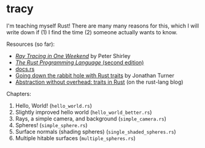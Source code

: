 # tracy

I'm teaching myself Rust! There are many many reasons for this, which I will
write down if (1) I find the time (2) someone actually wants to know.

Resources (so far):

- [*Ray Tracing in One
  Weekend*](https://www.amazon.com/Ray-Tracing-Weekend-Minibooks-Book-ebook/dp/B01B5AODD8) by Peter Shirley
- [*The Rust Programming Language* (second
  edition)](https://doc.rust-lang.org/book/second-edition/)
- [docs.rs](https://docs.rs/)
- [Going down the rabbit hole with Rust
  traits](http://www.jonathanturner.org/2016/02/down-the-rabbit-hole-with-traits.html)
by Jonathan Turner
- [Abstraction without overhead: traits in
  Rust](https://blog.rust-lang.org/2015/05/11/traits.html) (on the rust-lang
blog)

Chapters:

1. Hello, World! (`hello_world.rs`)
2. Slightly improved hello world (`hello_world_better.rs`)
3. Rays, a simple camera, and background (`simple_camera.rs`)
4. Spheres! (`simple_sphere.rs`)
5. Surface normals (shading spheres) (`single_shaded_spheres.rs`)
6. Multiple hitable surfaces (`multiple_spheres.rs`)
